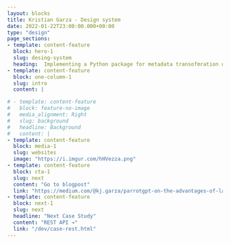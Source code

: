 ```yaml
---
layout: blocks
title: Kristian Garza - Design system
date: 2022-01-22T23:00:00.000+00:00
type: "design"
page_sections:
- template: content-feature
  block: hero-1
  slug: desing-system
  heading:  Implementing a Python package for metadata transofmration using OpenaAI's LLM
- template: content-feature
  block: one-column-1
  slug: intro
  content: |

# - template: content-feature
#   block: feature-no-image
#   media_alignment: Right
#   slug: background
#   headline: Background
#   content: | 
- template: content-feature
  block: media-1
  slug: websites
  image: "https://i.imgur.com/hHVezza.png"
- template: content-feature
  block: cta-1
  slug: next
  content: "Go to blogpost"
  link: "https://medium.com/@kj.garza/parrotgpt-on-the-advantages-of-large-language-models-tools-for-academic-metadata-schema-mapping-434cceabc68b"
- template: content-feature
  block: next-1
  slug: next
  headline: "Next Case Study"
  content: "REST API ➔"
  link: "/dev/case-rest.html"
---
```





